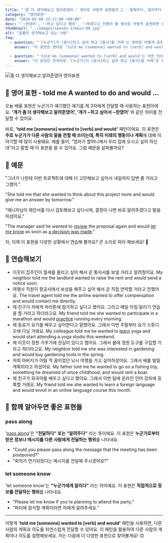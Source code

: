 ```yaml
---
title: "'좀 더 생각해보고 알려준댔어.' 영어로 어떻게 표현할까 🤔 - 말해주다, 알려주다 영어로"
category: "영어표현"
date: "2024-02-09 23:17:00 +09:00"
desc: "'~한댔어', '~하고 싶다고 했어', '~하겠다고 전했어'를 영어로 어떻게 표현하면 좋을까요? '그가 계획을 변경하고 싶다고 했어', '그녀가 의견을 다시 정리해서 알려주겠다고 전했어' 등을 영어로 표현하는 법을 배워봅시다. 다양한 예문을 통해서 연습하고 본인의 표현으로 만들어 보세요."
thumbnail: "../images/season-1/main-06.jpg"
alt: "골똘히 생각해보고 있는 사람"
faq:
  - question: "'[누군가]가 [동사]하고 싶어 하고 [동사]할 거래'는 영어로 어떻게 표현하나요?"
    answer: "이 표현은 영어로 'told me [someone] wanted to [verb] and would [verb]'로 표현할 수 있습니다. 예를 들어, '상사가 사라가 사직하고 싶어 하며 다음 주에 사직서를 제출할 거라고 했어'는 'My boss told me Sarah wanted to resign and would submit her letter next week'로 표현할 수 있습니다."

  - question: "'told me [someone] wanted to [verb] and would'는 어떤 의미인가요?"
    answer: "이 표현은 한국어로 '[누군가]가 [동사]하고 싶어 하고 [동사]할 거래'로 해석할 수 있습니다. 누군가의 의도나 계획을 간접적으로 전달할 때 사용되며, 미래의 행동이나 계획에 대해 이야기할 때 많이 쓰입니다."
---
```


![좀 더 생각해보고 알려준댔어 영어표현](../images/season-1/main-06.jpg)

## 🌟 영어 표현 - told me A wanted to do and would ...

오늘 배울 표현은 누군가가 얘기했던 얘기를 제 3자에게 전달할 때 사용하는 표현이에요. **'걔가 좀 더 생각해보고 알려준댔어’, '걔가 ~하고 싶어서 ~한댔어’** 와 같은 의미를 전달할 수 있어요.

바로, **'told me [someone] wanted to [verb] and would'** 패턴이에요. 이 표현은 **주로 누군가가 다른 사람의 말을 전할 때 쓰이는데, 특히 미래의 행동이나 계획**에 대해 이야기할 때 많이 사용돼요. 예를 들어, "엄마가 할머니께서 우리 집에 오시고 싶어 하신대"라고 말할 때 이 표현을 쓸 수 있어요. 그럼 예문을 살펴볼까요?

## 📖 예문

"그녀가 나한테 이번 프로젝트에 대해 더 고민해보고 싶어서 내일까지 답변 줄 거라고 그랬어."

"She told me that she wanted to think about this project more and would give me an answer by tomorrow."

"매니저님이 제안서를 다시 검토해보고 싶다시며, 결정이 나면 바로 알려주겠다고 말씀하셨어요."

"The manager said he wanted to [review](/blog/in-english/251.review/) the proposal again and would [let me know](/blog/in-english/241.let-someone-know/) as soon as <a href="/blog/vocab-1/010.make-a-decision/">a decision was made</a>."

자, 이제 이 표현을 다양한 상황에서 연습해 볼까요? 큰 소리로 따라 해보세요! 🎉

## 💬 연습해보기

<ul data-interactive-list>
  <li data-interactive-item>
    <span data-toggler>이웃이 집주인이 월세를 올리고 싶어 해서 곧 통지서를 보낼 거라고 알려줬어요.</span>
    <span data-answer>My neighbor told me the landlord wanted to raise the rent and would send a notice soon.</span>
  </li>
  <li data-interactive-item>
    <span data-toggler>여행사 직원이 항공사에서 보상을 해주고 싶어 해서 곧 직접 연락할 거라고 전했어요.</span>
    <span data-answer>The travel agent told me the airline wanted to offer compensation and would contact me directly.</span>
  </li>
  <li data-interactive-item>
    <span data-toggler>제 친구가 저에게 마라톤에 참가하고 싶다고 했어요. 그리고 매일 아침 달리기 연습을 할 거라고 하더라고요.</span>
    <span data-answer>My friend told me she wanted to participate in a marathon and would <a href="/blog/in-english/247.practice/">practice</a> running every morning.</span>
  </li>
  <li data-interactive-item>
    <span data-toggler>제 동료가 요가를 배우고 싶어한다고 말했어요. 그래서 이번 주말부터 요가 스튜디오에 다닐 거래요.</span>
    <span data-answer>My colleague told me he wanted to <a href="/blog/in-english/245.learn/">learn</a> yoga and would start attending a yoga studio this weekend.</span>
  </li>
  <li data-interactive-item>
    <span data-toggler>제 이웃이 정원 가꾸기에 관심이 있다고 했어요. 그래서 봄에 정원 도구를 구입할 거라고 하더라고요.</span>
    <span data-answer>My neighbor told me she was interested in gardening and would buy gardening tools in the spring.</span>
  </li>
  <li data-interactive-item>
    <span data-toggler>저희 아버지가 어릴 적 꿈이었던 낚시 여행을 가고 싶어하셨어요. 그래서 배를 빌릴 계획이라고 하셨어요.</span>
    <span data-answer>My father told me he wanted to go on a fishing trip, something he dreamed of since childhood, and would rent a boat.</span>
  </li>
  <li data-interactive-item>
    <span data-toggler>제 친구가 외국어를 배우고 싶다고 했어요. 그래서 이번 달에 온라인 언어 강좌에 등록할 거래요.</span>
    <span data-answer>My friend told me she wanted to learn a foreign language and would enroll in an online language course this month.</span>
  </li>
</ul>

## 🤝 함께 알아두면 좋은 표현들

### pass along

'[pass along](/blog/in-english/237.pass-along/)'은 **"전달하다" 또는 "알려주다"** 라는 뜻이에요. 이 표현은 **누군가로부터 받은 정보나 메시지를 다른 사람에게 전달하는 행위**를 나타내요.

- "Could you please pass along the message that the meeting has been postponed?"
- "회의가 연기되었다는 메시지를 전달해 주시겠어요?"

### let someone know

'let someone know'는 **"누군가에게 알리다"** 라는 의미예요. 이 표현은 **직접적으로 정보를 전달하는 행위**를 나타내요.

- "Please let me know if you're planning to attend the party."
- "파티에 참석할 계획이라면 저에게 알려주세요."

---

이렇게 **'told me [someone] wanted to [verb] and would'** 패턴을 사용하면, 다른 사람의 계획과 의도를 자연스럽게 전달할 수 있어요. 이 패턴을 활용하여 다른 사람의 계획이나 의도를 설명해보세요. 저는 다음에 더 다양한 표현으로 찾아볼게요! 😊
